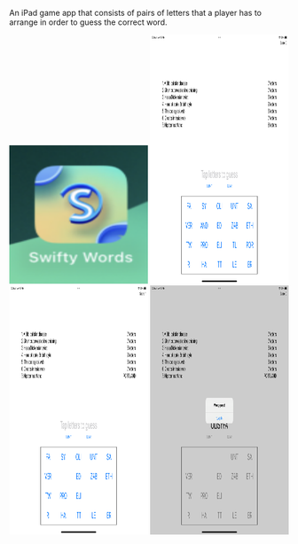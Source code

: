 An iPad game app that consists of pairs of letters that a player has to arrange in order to guess the correct word.

<img src="https://github.com/zeeshan2k2/Swifty-Words/blob/main/App%20icon%20-SW.png" width="250" height="250">
<img src="https://github.com/zeeshan2k2/Swifty-Words/blob/main/first%20page%20-%20SW.png" width="250" height="450">
<img src="https://github.com/zeeshan2k2/Swifty-Words/blob/main/after%20first%20correct%20guess.png" width="250" height="450">
<img src="https://github.com/zeeshan2k2/Swifty-Words/blob/main/error.png" width="250" height="450">
